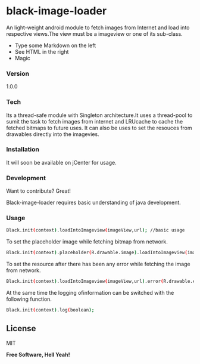 # black-image-loader

An light-weight android module to fetch images from Internet and load into respective views.The view must be a imageview or one of its sub-class.

  - Type some Markdown on the left
  - See HTML in the right
  - Magic

### Version
1.0.0

### Tech
Its a thread-safe module with Singleton architecture.It uses a thread-pool to sumit the task to fetch images from internet and LRUcache to cache the fetched bitmaps to future uses. It can also be uses to set the resouces from drawables directly into the imagevies.

### Installation

It will soon be available on jCenter for usage.



### Development

Want to contribute? Great!

Black-image-loader requires basic understanding of java development.

### Usage

```sh
Black.init(context).loadIntoImageview(imageView,url); //basic usage
```
To set the placeholder image while fetching bitmap from network.
```sh
Black.init(context).placeholder(R.drawable.image).loadIntoImageview(imageView,url);
```
To set the resource after there has been any error while fetching the image from network.
```sh
Black.init(context).loadIntoImageview(imageView,url).error(R.drawable.error_image);
```
At the same time the logging ofinformation can be switched with the following function.
```sh
Black.init(context).log(boolean);
```

License
----

MIT


**Free Software, Hell Yeah!**


